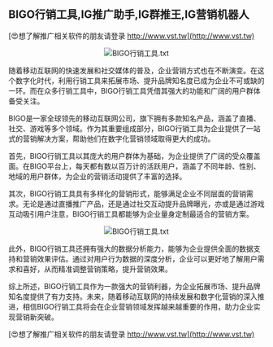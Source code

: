 ## **BIGO行销工具,IG推广助手,IG群推王,IG营销机器人**

[😍想了解推广相关软件的朋友请登录 http://www.vst.tw](http://www.vst.tw)

 <center><img src="https://vst.tw/MP4/tuiguang/png/8.png" alt="BIGO行销工具.txt"></center>

随着移动互联网的快速发展和社交媒体的普及，企业营销方式也在不断演变。在这个数字化时代，利用行销工具来拓展市场、提升品牌知名度已成为企业不可或缺的一环。而在众多行销工具中，BIGO行销工具凭借其强大的功能和广阔的用户群体备受关注。

BIGO是一家全球领先的移动互联网公司，旗下拥有多款知名产品，涵盖了直播、社交、游戏等多个领域。作为其重要组成部分，BIGO行销工具为企业提供了一站式的营销解决方案，帮助他们在数字化营销领域取得更大的成功。

首先，BIGO行销工具以其庞大的用户群体为基础，为企业提供了广阔的受众覆盖面。在BIGO平台上，每天都有数以百万计的活跃用户，涵盖了不同年龄、性别、地域的用户群体，为企业的营销活动提供了丰富的选择。

其次，BIGO行销工具具有多样化的营销形式，能够满足企业不同层面的营销需求。无论是通过直播推广产品，还是通过社交互动提升品牌曝光，亦或是通过游戏互动吸引用户注意，BIGO行销工具都能够为企业量身定制最适合的营销方案。

 <center><img src="https://vst.tw/MP4/tuiguang/png/8.png" alt="BIGO行销工具.txt"></center>

此外，BIGO行销工具还拥有强大的数据分析能力，能够为企业提供全面的数据支持和营销效果评估。通过对用户行为数据的深度分析，企业可以更好地了解用户需求和喜好，从而精准调整营销策略，提升营销效果。

综上所述，BIGO行销工具作为一款强大的营销利器，为企业拓展市场、提升品牌知名度提供了有力支持。未来，随着移动互联网的持续发展和数字化营销的深入推进，相信BIGO行销工具将会在企业营销领域发挥越来越重要的作用，助力企业实现营销新突破。

[😍想了解推广相关软件的朋友请登录 http://www.vst.tw](http://www.vst.tw)



